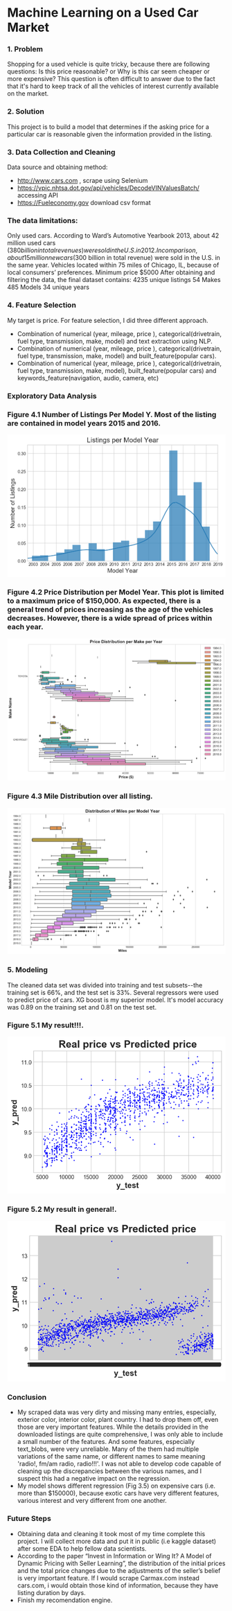 # Machine Learning on a Used Car Market
### 1. Problem

Shopping for a used vehicle is quite tricky, because there are following questions: Is this price reasonable? or  Why is this car seem cheaper or more expensive? This question is often difficult to answer due to the fact that it's hard to keep track of all the vehicles of interest currently available on the market.
### 2. Solution

This project is to build a model that determines if the asking price for a particular car is reasonable given the information provided in the listing. 

### 3. Data Collection and Cleaning
Data source and obtaining method:
+ http://www.cars.com , scrape using Selenium
+ https://vpic.nhtsa.dot.gov/api/vehicles/DecodeVINValuesBatch/ accessing API
+ https://Fueleconomy.gov download csv format

### The data  limitations:

Only used cars. According to Ward’s Automotive Yearbook 2013, about 42 million used cars ($380 billion in total revenues) were sold in the U.S. in 2012. In comparison, about 15 million new cars ($300 billion in total revenue) were sold in the U.S. in the same year.
Vehicles located within 75 miles of Chicago, IL, because of local consumers’ preferences.
Minimum price $5000
After obtaining and filtering the data, the final dataset contains:
4235 unique listings
54 Makes
485 Models
34 unique years

### 4. Feature Selection

My target is price. For feature selection, I did three different approach. 
+ Combination of numerical (year, mileage, price ), categorical(drivetrain, fuel type, transmission, make, model) and text extraction using NLP. 
+ Combination of numerical (year, mileage, price ), categorical(drivetrain, fuel type, transmission, make, model) and built_feature(popular cars).
+ Combination of numerical (year, mileage, price ), categorical(drivetrain, fuel type, transmission, make, model),  built_feature(popular cars) and keywords_feature(navigation, audio, camera, etc)
### Exploratory Data Analysis 
### Figure 4.1 Number of Listings Per Model Y. Most of the listing are contained in model years 2015 and  2016.

![alt text](/images/num_list "Logo Title Text 1")

### Figure 4.2 Price Distribution per Model Year. This plot is limited to a maximum price of $150,000. As expected, there is a general trend of prices increasing as the age of the vehicles decreases. However, there is a wide spread of prices within each year.

![alt text](/images/price_dist_pmy "Logo Title Text 1")

### Figure 4.3 Mile Distribution  over all listing.

![alt text](/images/dist_mile_pmy "Logo Title Text 1")


### 5. Modeling

The cleaned data set was divided into training and test subsets--the training set is 66%, and the test set is 33%. 
Several regressors were used to predict price of cars. XG boost is my superior model. It's model accuracy was 0.89 on the training set and 0.81 on the test set.

### Figure 5.1 My result!!!.

![alt text](/images/result "Logo Title Text 1")

### Figure 5.2 My result in general!.

![alt text](/images/with_exotic "Logo Title Text 1")

### Conclusion
+ My scraped data was very dirty and missing many entries, especially, exterior color, interior color, plant country. I had to drop them off, even those are very important features.  While the details provided in the downloaded listings are quite comprehensive, I was only able to include a small number of the features. And some features, especially text_blobs, were very unreliable. Many of the them had multiple variations of the same name, or different names to same meaning  'radio!, fm/am radio, radio!!!'. I was not able to develop code capable of cleaning up the discrepancies between the various names, and I suspect this had a negative impact on the regression. 
+ My model shows different regression (Fig 3.5) on expensive cars (i.e. more than $150000), because exotic cars have very different features, various interest and very different from one another. 

### Future Steps

+ Obtaining data and cleaning it took most of my time complete this project. I will collect more data and put it in public (i.e kaggle dataset) after some EDA to help fellow data scientists. 
+ According to the paper “Invest in Information or Wing It? A Model of Dynamic Pricing with Seller Learning”, the distribution of the initial prices and the total price changes due to the adjustments of the seller’s belief is very important feature. If I would scrape Carmax.com instead cars.com, i would obtain those kind of information, because they have listing duration by days. 
+ Finish my recomendation engine. 

